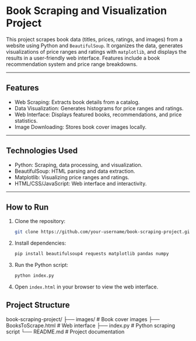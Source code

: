 # Book Scraping and Visualization Project

This project scrapes book data (titles, prices, ratings, and images) from a website using Python and `BeautifulSoup`. It organizes the data, generates visualizations of price ranges and ratings with `matplotlib`, and displays the results in a user-friendly web interface. Features include a book recommendation system and price range breakdowns.

---

## Features
- Web Scraping: Extracts book details from a catalog.
- Data Visualization: Generates histograms for price ranges and ratings.
- Web Interface: Displays featured books, recommendations, and price statistics.
- Image Downloading: Stores book cover images locally.

---

## Technologies Used
- Python: Scraping, data processing, and visualization.
- BeautifulSoup: HTML parsing and data extraction.
- Matplotlib: Visualizing price ranges and ratings.
- HTML/CSS/JavaScript: Web interface and interactivity.

---

## **How to Run**
1. Clone the repository:
   ```bash
   git clone https://github.com/your-username/book-scraping-project.git
   ```
2. Install dependencies:
   ```bash
   pip install beautifulsoup4 requests matplotlib pandas numpy
   ```
3. Run the Python script:
   ```bash
   python index.py
   ```
4. Open `index.html` in your browser to view the web interface.



## Project Structure

book-scraping-project/
├── images/              # Book cover images
├── BooksToScrape.html   # Web interface
├── index.py             # Python scraping script
└── README.md            # Project documentation
